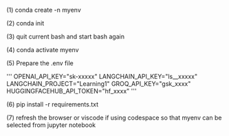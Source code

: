 (1) conda create -n myenv


(2) conda init

(3) quit current bash and start bash again

(4) conda activate myenv

(5) Prepare the .env file

'''
OPENAI_API_KEY="sk-xxxxx"
LANGCHAIN_API_KEY="ls__xxxxx"
LANGCHAIN_PROJECT="Learning1"
GROQ_API_KEY="gsk_xxxx"
HUGGINGFACEHUB_API_TOKEN="hf_xxxx"
'''

(6) pip install -r requirements.txt

(7) refresh the browser or viscode if using codespace so that myenv can be selected from jupyter notebook